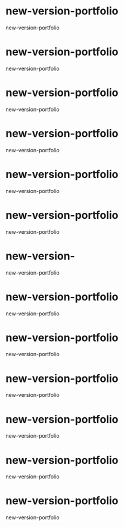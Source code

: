 # new-version-portfolio
new-version-portfolio

# new-version-portfolio

new-version-portfolio

# new-version-portfolio

new-version-portfolio
# new-version-portfolio


new-version-portfolio
# new-version-portfolio

new-version-portfolio

# new-version-portfolio
new-version-portfolio

# new-version-


new-version-portfolio
# new-version-portfolio




new-version-portfolio
# new-version-portfolio

new-version-portfolio

# new-version-portfolio
new-version-portfolio

# new-version-portfolio
new-version-portfolio

# new-version-portfolio
new-version-portfolio

# new-version-portfolio
new-version-portfolio
